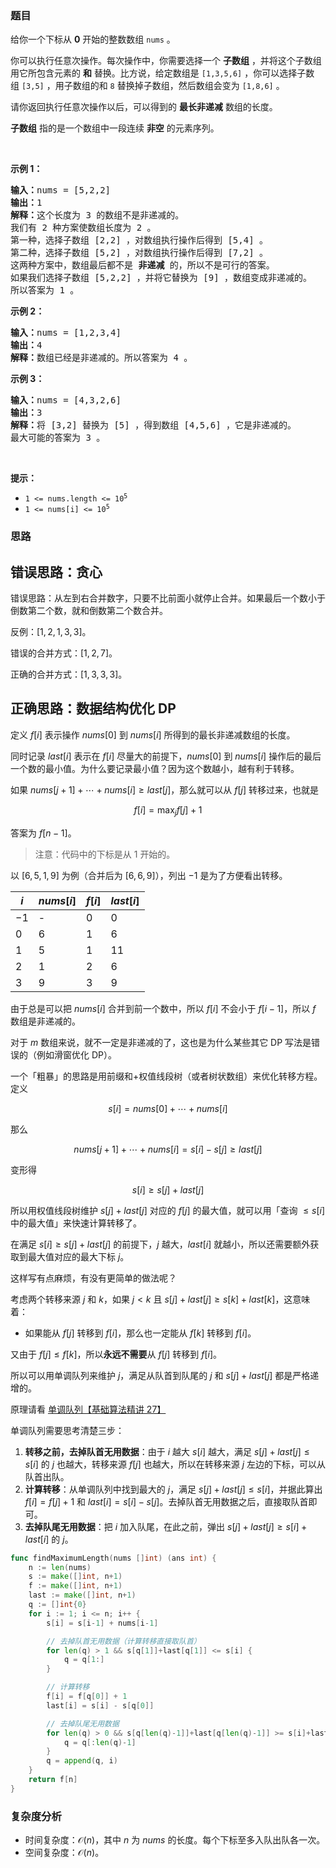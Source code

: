 ### 题目

<p>给你一个下标从 <strong>0</strong>&nbsp;开始的整数数组&nbsp;<code>nums</code>&nbsp;。</p>

<p>你可以执行任意次操作。每次操作中，你需要选择一个 <strong>子数组</strong>&nbsp;，并将这个子数组用它所包含元素的 <strong>和</strong>&nbsp;替换。比方说，给定数组是&nbsp;<code>[1,3,5,6]</code>&nbsp;，你可以选择子数组&nbsp;<code>[3,5]</code>&nbsp;，用子数组的和 <code>8</code>&nbsp;替换掉子数组，然后数组会变为&nbsp;<code>[1,8,6]</code>&nbsp;。</p>

<p>请你返回执行任意次操作以后，可以得到的 <strong>最长非递减</strong>&nbsp;数组的长度。</p>

<p><strong>子数组</strong>&nbsp;指的是一个数组中一段连续 <strong>非空</strong>&nbsp;的元素序列。</p>

<p>&nbsp;</p>

<p><strong>示例 1：</strong></p>

<pre>
<b>输入：</b>nums = [5,2,2]
<b>输出：</b>1
<strong>解释：</strong>这个长度为 3 的数组不是非递减的。
我们有 2 种方案使数组长度为 2 。
第一种，选择子数组 [2,2] ，对数组执行操作后得到 [5,4] 。
第二种，选择子数组 [5,2] ，对数组执行操作后得到 [7,2] 。
这两种方案中，数组最后都不是 <strong>非递减</strong>&nbsp;的，所以不是可行的答案。
如果我们选择子数组 [5,2,2] ，并将它替换为 [9] ，数组变成非递减的。
所以答案为 1 。
</pre>

<p><strong>示例 2：</strong></p>

<pre>
<b>输入：</b>nums = [1,2,3,4]
<b>输出：</b>4
<b>解释：</b>数组已经是非递减的。所以答案为 4 。
</pre>

<p><strong>示例 3：</strong></p>

<pre>
<b>输入：</b>nums = [4,3,2,6]
<b>输出：</b>3
<b>解释：</b>将 [3,2] 替换为 [5] ，得到数组 [4,5,6] ，它是非递减的。
最大可能的答案为 3 。</pre>

<p>&nbsp;</p>

<p><strong>提示：</strong></p>

<ul>
	<li><code>1 &lt;= nums.length &lt;= 10<sup>5</sup></code></li>
	<li><code>1 &lt;= nums[i] &lt;= 10<sup>5</sup></code></li>
</ul>


### 思路

## 错误思路：贪心

错误思路：从左到右合并数字，只要不比前面小就停止合并。如果最后一个数小于倒数第二个数，就和倒数第二个数合并。

反例：$[1,2,1,3,3]$。

错误的合并方式：$[1,2,7]$。

正确的合并方式：$[1,3,3,3]$。

## 正确思路：数据结构优化 DP

定义 $f[i]$ 表示操作 $\textit{nums}[0]$ 到 $\textit{nums}[i]$ 所得到的最长非递减数组的长度。

同时记录 $\textit{last}[i]$ 表示在 $f[i]$ 尽量大的前提下，$\textit{nums}[0]$ 到 $\textit{nums}[i]$ 操作后的最后一个数的最小值。为什么要记录最小值？因为这个数越小，越有利于转移。

如果 $\textit{nums}[j+1] + \cdots + \textit{nums}[i] \ge \textit{last}[j]$，那么就可以从 $f[j]$ 转移过来，也就是

$$
f[i] = \max_{j} f[j] + 1
$$

答案为 $f[n-1]$。

> 注意：代码中的下标是从 $1$ 开始的。

以 $[6,5,1,9]$ 为例（合并后为 $[6,6,9]$），列出 $-1$ 是为了方便看出转移。

|  $i$ | $\textit{nums}[i]$ | $f[i]$  | $\textit{last}[i]$  |
|---|---|---|---|
| $-1$ |  -   | $0$  |  $0$ |
|  $0$ |  $6$ | $1$  |  $6$ |
|  $1$ |  $5$ | $1$  | $11$ |
|  $2$ |  $1$ | $2$  |  $6$ |
|  $3$ |  $9$ | $3$  |  $9$ |

由于总是可以把 $\textit{nums}[i]$ 合并到前一个数中，所以 $f[i]$ 不会小于 $f[i-1]$，所以 $f$ 数组是非递减的。

对于 $m$ 数组来说，就不一定是非递减的了，这也是为什么某些其它 DP 写法是错误的（例如滑窗优化 DP）。

一个「粗暴」的思路是用前缀和+权值线段树（或者树状数组）来优化转移方程。定义

$$
s[i] = \textit{nums}[0] + \cdots + \textit{nums}[i]
$$

那么

$$
\textit{nums}[j+1] + \cdots + \textit{nums}[i]  = s[i] - s[j] \ge \textit{last}[j]
$$

变形得

$$
s[i]\ge s[j] + \textit{last}[j]
$$

所以用权值线段树维护 $s[j] + \textit{last}[j]$ 对应的 $f[j]$ 的最大值，就可以用「查询 $\le s[i]$ 中的最大值」来快速计算转移了。

在满足 $s[i]\ge s[j] + \textit{last}[j]$ 的前提下，$j$ 越大，$\textit{last}[i]$ 就越小，所以还需要额外获取到最大值对应的最大下标 $j$。

这样写有点麻烦，有没有更简单的做法呢？

考虑两个转移来源 $j$ 和 $k$，如果 $j<k$ 且 $s[j] + \textit{last}[j] \ge s[k] + \textit{last}[k]$，这意味着：

- 如果能从 $f[j]$ 转移到 $f[i]$，那么也一定能从 $f[k]$ 转移到 $f[i]$。

又由于 $f[j]\le f[k]$，所以**永远不需要**从 $f[j]$ 转移到 $f[i]$。

所以可以用单调队列来维护 $j$，满足从队首到队尾的 $j$ 和 $s[j] + \textit{last}[j]$ 都是严格递增的。

原理请看 [单调队列【基础算法精讲 27】](https://www.bilibili.com/video/BV1bM411X72E/)

单调队列需要思考清楚三步：

1. **转移之前，去掉队首无用数据**：由于 $i$ 越大 $s[i]$ 越大，满足 $s[j] + \textit{last}[j]\le s[i]$ 的 $j$ 也越大，转移来源 $f[j]$ 也越大，所以在转移来源 $j$ 左边的下标，可以从队首出队。
2. **计算转移**：从单调队列中找到最大的 $j$，满足 $s[j] + \textit{last}[j]\le s[i]$，并据此算出 $f[i]=f[j]+1$ 和 $\textit{last}[i] = s[i] - s[j]$。去掉队首无用数据之后，直接取队首即可。
3. **去掉队尾无用数据**：把 $i$ 加入队尾，在此之前，弹出 $s[j] + \textit{last}[j] \ge s[i] + \textit{last}[i]$ 的 $j$。


```go  
func findMaximumLength(nums []int) (ans int) {
	n := len(nums)
	s := make([]int, n+1)
	f := make([]int, n+1)
	last := make([]int, n+1)
	q := []int{0}
	for i := 1; i <= n; i++ {
		s[i] = s[i-1] + nums[i-1]

		// 去掉队首无用数据（计算转移直接取队首）
		for len(q) > 1 && s[q[1]]+last[q[1]] <= s[i] {
			q = q[1:]
		}

		// 计算转移
		f[i] = f[q[0]] + 1
		last[i] = s[i] - s[q[0]]

		// 去掉队尾无用数据
		for len(q) > 0 && s[q[len(q)-1]]+last[q[len(q)-1]] >= s[i]+last[i] {
			q = q[:len(q)-1]
		}
		q = append(q, i)
	}
	return f[n]
}
```

### 复杂度分析

- 时间复杂度：$\mathcal{O}(n)$，其中 $n$ 为 $\textit{nums}$ 的长度。每个下标至多入队出队各一次。
- 空间复杂度：$\mathcal{O}(n)$。


